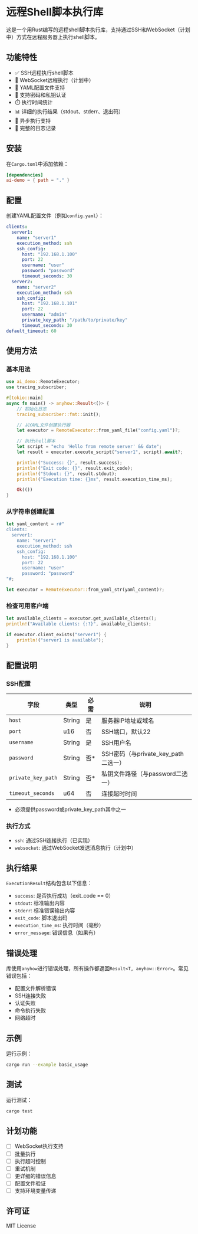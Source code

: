# 远程Shell脚本执行库

这是一个用Rust编写的远程shell脚本执行库，支持通过SSH和WebSocket（计划中）方式在远程服务器上执行shell脚本。

## 功能特性

- ✅ SSH远程执行shell脚本
- 🔄 WebSocket远程执行（计划中）
- 📝 YAML配置文件支持
- 🔐 支持密码和私钥认证
- ⏱️ 执行时间统计
- 📊 详细的执行结果（stdout、stderr、退出码）
- 🚀 异步执行支持
- 📝 完整的日志记录

## 安装

在`Cargo.toml`中添加依赖：

```toml
[dependencies]
ai-demo = { path = "." }
```

## 配置

创建YAML配置文件（例如`config.yaml`）：

```yaml
clients:
  server1:
    name: "server1"
    execution_method: ssh
    ssh_config:
      host: "192.168.1.100"
      port: 22
      username: "user"
      password: "password"
      timeout_seconds: 30
  server2:
    name: "server2"
    execution_method: ssh
    ssh_config:
      host: "192.168.1.101"
      port: 22
      username: "admin"
      private_key_path: "/path/to/private/key"
      timeout_seconds: 30
default_timeout: 60
```

## 使用方法

### 基本用法

```rust
use ai_demo::RemoteExecutor;
use tracing_subscriber;

#[tokio::main]
async fn main() -> anyhow::Result<()> {
    // 初始化日志
    tracing_subscriber::fmt::init();

    // 从YAML文件创建执行器
    let executor = RemoteExecutor::from_yaml_file("config.yaml")?;

    // 执行shell脚本
    let script = "echo 'Hello from remote server' && date";
    let result = executor.execute_script("server1", script).await?;

    println!("Success: {}", result.success);
    println!("Exit code: {}", result.exit_code);
    println!("Stdout: {}", result.stdout);
    println!("Execution time: {}ms", result.execution_time_ms);

    Ok(())
}
```

### 从字符串创建配置

```rust
let yaml_content = r#"
clients:
  server1:
    name: "server1"
    execution_method: ssh
    ssh_config:
      host: "192.168.1.100"
      port: 22
      username: "user"
      password: "password"
"#;

let executor = RemoteExecutor::from_yaml_str(yaml_content)?;
```

### 检查可用客户端

```rust
let available_clients = executor.get_available_clients();
println!("Available clients: {:?}", available_clients);

if executor.client_exists("server1") {
    println!("server1 is available");
}
```

## 配置说明

### SSH配置

| 字段 | 类型 | 必需 | 说明 |
|------|------|------|------|
| `host` | String | 是 | 服务器IP地址或域名 |
| `port` | u16 | 否 | SSH端口，默认22 |
| `username` | String | 是 | SSH用户名 |
| `password` | String | 否* | SSH密码（与private_key_path二选一） |
| `private_key_path` | String | 否* | 私钥文件路径（与password二选一） |
| `timeout_seconds` | u64 | 否 | 连接超时时间 |

* 必须提供password或private_key_path其中之一

### 执行方式

- `ssh`: 通过SSH连接执行（已实现）
- `websocket`: 通过WebSocket发送消息执行（计划中）

## 执行结果

`ExecutionResult`结构包含以下信息：

- `success`: 是否执行成功（exit_code == 0）
- `stdout`: 标准输出内容
- `stderr`: 标准错误输出内容
- `exit_code`: 脚本退出码
- `execution_time_ms`: 执行时间（毫秒）
- `error_message`: 错误信息（如果有）

## 错误处理

库使用`anyhow`进行错误处理，所有操作都返回`Result<T, anyhow::Error>`。常见错误包括：

- 配置文件解析错误
- SSH连接失败
- 认证失败
- 命令执行失败
- 网络超时

## 示例

运行示例：

```bash
cargo run --example basic_usage
```

## 测试

运行测试：

```bash
cargo test
```

## 计划功能

- [ ] WebSocket执行支持
- [ ] 批量执行
- [ ] 执行超时控制
- [ ] 重试机制
- [ ] 更详细的错误信息
- [ ] 配置文件验证
- [ ] 支持环境变量传递

## 许可证

MIT License 